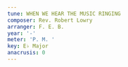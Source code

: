 ```yaml
---
tune: WHEN WE HEAR THE MUSIC RINGING
composer: Rev. Robert Lowry
arranger: F. E. B.
year: '-'
meter: 'P. M. '
key: E♭ Major
anacrusis: 0
---
```

